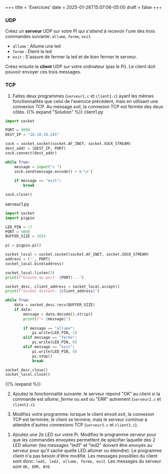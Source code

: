 +++
title = 'Exercices'
date = 2025-01-26T15:07:06-05:00
draft = false
+++


### UDP

Créez un **serveur** UDP sur votre PI qui s'attend à recevoir l'une des trois commandes suivante: `allume`, `ferme`, `exit`.

- `allume` : Allume une led
- `ferme` : Éteint la led
- `exit` : S'assure de fermer la led et de bien fermer le serveur.

Créez ensuite le **client** UDP sur votre ordinateur (pas le Pi). Le client doit pouvoir envoyer ces trois messages. 


### TCP

1. Faites deux programmes (`serveur1.c` et `client1.c`) ayant les mêmes fonctionnalités que celui de l'exercice précédent, mais en utilisant une connexion TCP. Au message _exit_, la connexion TCP est fermée des deux côtés.
{{% expand "Solution" %}}
client1.py
```python
import socket

PORT = 9090
DEST_IP = "10.10.20.245"

sock = socket.socket(socket.AF_INET, socket.SOCK_STREAM)
dest_addr = (DEST_IP, PORT)
sock.connect(dest_addr)

while True:
    message = input("> ")
    sock.send(message.encode() + b'\n')
    
    if message == "exit":
        break

sock.close()
```
serveur1.py
```python
import socket
import pigpio

LED_PIN = 17
PORT = 9090
BUFFER_SIZE = 1024

pi = pigpio.pi()

socket_local = socket.socket(socket.AF_INET, socket.SOCK_STREAM)
address = ('', PORT)  
socket_local.bind(address)

socket_local.listen(3)
print(f"Écoute au port: {PORT}...")

socket_desc, client_address = socket_local.accept()
print(f"Socket distant: {client_address}")

while True:
    data = socket_desc.recv(BUFFER_SIZE)
    if data:
        message = data.decode().strip()
        print(f"< {message}")
        
        if message == "allume":
            pi.write(LED_PIN, 1)
        elif message == "ferme":
            pi.write(LED_PIN, 0)
        elif message == "exit":
            pi.write(LED_PIN, 0)
            pi.stop()
            break

socket_desc.close()
socket_local.close()
```
{{% /expand %}}

2. Ajoutez le fonctionnalité suivante: le serveur répond "OK" au client si la commande est _allume_, _ferme_ ou _exit_ ou "ERR" autrement (`serveur2.c` et `client2.c`).
<!--
{{% expand "Solution" %}}
client2.c
```c
#include <stdio.h>
#include <stdlib.h>
#include <string.h>
#include <unistd.h>
#include <sys/socket.h>
#include <netinet/in.h>
#include <arpa/inet.h>

#define PORT 9090
#define DEST_IP "10.10.20.245"
#define ANSWER_LEN 4                // ** AJOUTE ** //

int main() {
    int sock = 0;
    struct sockaddr_in dest_addr;
    
    // Créer le socket
    sock = socket(AF_INET, SOCK_STREAM, 0);
    
    // Initialiser la struct de l'adresse IP 
    memset(&dest_addr, '0', sizeof(dest_addr));
    dest_addr.sin_family = AF_INET;
    dest_addr.sin_addr.s_addr = inet_addr(DEST_IP);
    dest_addr.sin_port = htons(PORT);

    // Créer la connexion
    connect(sock, (struct sockaddr *)&dest_addr, sizeof(dest_addr));
    
    while (1) {
        printf("> ");
        char message[100];
        char answer[4];

        fgets(message,sizeof(message),stdin);
        send(sock, message, strlen(message), 0);

        if(strcmp(message,"exit\n") == 0){
            break;
        } else {                                // ** ELSE AJOUTE ** //
            // Afficher réponse
            recv(sock, answer, ANSWER_LEN, 0);
            printf("< %s\n",answer);
        }
    }
    
    close(sock);
    return 0;
}
```
serveur2.c
```c
#include <stdio.h>
#include <stdlib.h>
#include <string.h>
#include <unistd.h>
#include <sys/socket.h>
#include <netinet/in.h>
#include <pigpio.h>

#define LED_PIN 17
#define PORT 9090
#define BUFFER_SIZE 1024
#define ANSWER_LEN 4                            // ** AJOUTE ** //

int main() {
    int socket_local, socket_desc;
    struct sockaddr_in address;
    int addrlen = sizeof(address);
    char buffer[BUFFER_SIZE] = {0};
    char answer[4];

    // Initialiser GPIO
    if (gpioInitialise() < 0) {
        fprintf(stderr, "Erreur d'initialisation pigpio\n");
        return 1;
    }

    // Créer le socket et initialiser l'adresse
    socket_local = socket(AF_INET, SOCK_STREAM, 0);
    memset(&address, 0, sizeof(address));
    address.sin_family = AF_INET;
    address.sin_addr.s_addr = INADDR_ANY;
    address.sin_port = htons(PORT);

    // Associer le socket à l'adresse de l'interface
    bind(socket_local, (struct sockaddr *)&address, sizeof(address));
    
    // Attendre une connexion entrante
    listen(socket_local, 3);
    socket_desc = accept(socket_local, (struct sockaddr *)&address, (socklen_t*)&addrlen);

    // Réception des messages
    while(1) {
        int datalen;
        strcpy(answer,"OK");                        // ** AJOUTE ** //

        // Stocker le message
        datalen = read(socket_desc, buffer, BUFFER_SIZE);
        if (datalen != 0) {
            printf("< %s",buffer);
            if(strcmp(buffer,"allume\n") == 0){
                gpioWrite(LED_PIN, 1);
            }
            else if(strcmp(buffer,"ferme\n") == 0){
                gpioWrite(LED_PIN, 0);
            }
            else if(strcmp(buffer,"exit\n") == 0){
                gpioWrite(LED_PIN, 0);
                gpioTerminate();
                break;
            } else {                                // ** AJOUTE ** //
                strcpy(answer,"ERR");
            }
            send(socket_desc, answer, ANSWER_LEN, 0);
        }
        memset(buffer, 0, BUFFER_SIZE); 
    }

    close(socket_desc);
    close(socket_local);
    return 0;
}
```
{{% /expand %}}
-->

3. Modifiez votre programme: lorsque le client envoit _exit_, la connexion TCP est terminée, le client se termine, mais le serveur continue à attendre d'autres connexions TCP (`serveur3.c` et `client3.c`).

<!--
{{% expand "Solution" %}}
client3.c
```c
#include <stdio.h>
#include <stdlib.h>
#include <string.h>
#include <unistd.h>
#include <sys/socket.h>
#include <netinet/in.h>
#include <arpa/inet.h>

#define PORT 9090
#define DEST_IP "10.10.20.245"
#define ANSWER_LEN 4                

int main() {
    int sock = 0;
    struct sockaddr_in dest_addr;
    
    // Créer le socket
    sock = socket(AF_INET, SOCK_STREAM, 0);
    
    // Initialiser la struct de l'adresse IP 
    memset(&dest_addr, '0', sizeof(dest_addr));
    dest_addr.sin_family = AF_INET;
    dest_addr.sin_addr.s_addr = inet_addr(DEST_IP);
    dest_addr.sin_port = htons(PORT);

    // Créer la connexion
    connect(sock, (struct sockaddr *)&dest_addr, sizeof(dest_addr));
    
    while (1) {
        printf("> ");
        char message[100];
        char answer[4];

        fgets(message,sizeof(message),stdin);
        send(sock, message, strlen(message), 0);

        // Afficher réponse                     // ** MODIFIE ** //
        recv(sock, answer, ANSWER_LEN, 0);
        printf("< %s\n",answer);
        if(strcmp(answer,"BYE") == 0) {
            break;
        }
    }
    
    close(sock);
    return 0;
}
```
serveur3.c
```c
#include <stdio.h>
#include <stdlib.h>
#include <string.h>
#include <unistd.h>
#include <sys/socket.h>
#include <netinet/in.h>
#include <pigpio.h>

#define LED_PIN 17
#define PORT 9090
#define BUFFER_SIZE 1024
#define ANSWER_LEN 4                            

int main() {
    int socket_local, socket_desc;
    struct sockaddr_in address;
    int addrlen = sizeof(address);
    char buffer[BUFFER_SIZE] = {0};
    char answer[4];

    // Initialiser GPIO
    if (gpioInitialise() < 0) {
        fprintf(stderr, "Erreur d'initialisation pigpio\n");
        return 1;
    }

    // Créer le socket et initialiser l'adresse
    socket_local = socket(AF_INET, SOCK_STREAM, 0);
    memset(&address, 0, sizeof(address));
    address.sin_family = AF_INET;
    address.sin_addr.s_addr = INADDR_ANY;
    address.sin_port = htons(PORT);

    // Associer le socket à l'adresse de l'interface
    bind(socket_local, (struct sockaddr *)&address, sizeof(address));
    
    while (1) {                                     // ** AJOUTE WHILE ** //
        // Attendre une connexion entrante
        listen(socket_local, 3);
        socket_desc = accept(socket_local, (struct sockaddr *)&address, (socklen_t*)&addrlen);

    
        // Réception des messages
        while(1) {
            int datalen;
            strcpy(answer,"OK");

            // Stocker le message
            datalen = read(socket_desc, buffer, BUFFER_SIZE);
            if (datalen != 0) {
                printf("< %s",buffer);
                if(strcmp(buffer,"allume\n") == 0){
                    gpioWrite(LED_PIN, 1);
                }
                else if(strcmp(buffer,"ferme\n") == 0){
                    gpioWrite(LED_PIN, 0);
                }
                else if(strcmp(buffer,"exit\n") == 0){
                    gpioWrite(LED_PIN, 0);
                    strcpy(answer,"BYE");                       // ** AJOUTE ** //
                    send(socket_desc, answer, ANSWER_LEN, 0);   // ** AJOUTE ** //
                    break;
                } else {
                    strcpy(answer,"ERR");
                }
                send(socket_desc, answer, ANSWER_LEN, 0);
            }
            memset(buffer, 0, BUFFER_SIZE); 
        }

        close(socket_desc);                     // ** MODIFIÉ ** //
    }
    close(socket_local);
    gpioTerminate();
    return 0;
}
```
{{% /expand %}}
-->

1. Ajoutez une 2e LED sur votre Pi. Modifiez le programme serveur pour que les commandes envoyées permettent de spécifier laquelle des 2 LED allumer (les messages "led1" et "led2" doivent être envoyés au serveur pour qu'il sache quelle LED allumer ou éteindre). Le programme client n'a pas besoin d'être modifié. Les messages possibles du client sont donc: `led1, led2, allume, ferme, exit`. Les messages du serveur sont `OK, ERR, BYE`.

<!--
{{% expand "Solution" %}}
client4.c

_Pas de changements_

serveur4.c
```c
#include <stdio.h>
#include <stdlib.h>
#include <string.h>
#include <unistd.h>
#include <sys/socket.h>
#include <netinet/in.h>
#include <pigpio.h>

#define LED_PIN 17
#define PORT 9090
#define BUFFER_SIZE 1024
#define ANSWER_LEN 4                
#define LED_1 17                    // ** AJOUTE ** //
#define LED_2 24                    // ** AJOUTE ** //

int main() {
    int socket_local, socket_desc;
    struct sockaddr_in address;
    int addrlen = sizeof(address);
    char buffer[BUFFER_SIZE] = {0};
    char answer[4];
    int led_pin = LED_1;            // ** AJOUTE ** //

    // Initialiser GPIO
    if (gpioInitialise() < 0) {
        fprintf(stderr, "Erreur d'initialisation pigpio\n");
        return 1;
    }

    // Créer le socket et initialiser l'adresse
    socket_local = socket(AF_INET, SOCK_STREAM, 0);
    memset(&address, 0, sizeof(address));
    address.sin_family = AF_INET;
    address.sin_addr.s_addr = INADDR_ANY;
    address.sin_port = htons(PORT);

    // Associer le socket à l'adresse de l'interface
    bind(socket_local, (struct sockaddr *)&address, sizeof(address));
    
    while (1) {
        // Attendre une connexion entrante
        listen(socket_local, 3);
        socket_desc = accept(socket_local, (struct sockaddr *)&address, (socklen_t*)&addrlen);

        // Réception des messages
        while(1) {
            int datalen;
            strcpy(answer,"OK");

            // Stocker le message
            datalen = read(socket_desc, buffer, BUFFER_SIZE);
            if (datalen != 0) {
                printf("< %s",buffer);
                if(strcmp(buffer,"allume\n") == 0){
                    gpioWrite(led_pin, 1);
                }
                else if(strcmp(buffer,"ferme\n") == 0){
                    gpioWrite(led_pin, 0);
                }
                else if(strcmp(buffer,"exit\n") == 0){
                    gpioWrite(LED_1, 0);                // ** AJOUTE ** //
                    gpioWrite(LED_2, 0);                // ** AJOUTE ** //
                    strcpy(answer,"BYE");
                    send(socket_desc, answer, ANSWER_LEN, 0);
                    break;
                }
                else if(strcmp(buffer,"led1\n") == 0){  // ** AJOUTE ** //
                    led_pin = LED_1;
                }
                else if(strcmp(buffer,"led2\n") == 0){  // ** AJOUTE ** //
                    led_pin = LED_2;
                }
                else {
                    strcpy(answer,"ERR");
                }
                send(socket_desc, answer, ANSWER_LEN, 0);
            }
            memset(buffer, 0, BUFFER_SIZE); 
        }

        close(socket_desc);
    }
    close(socket_local);
    gpioTerminate();
    return 0;
}
```
{{% /expand %}}
-->
